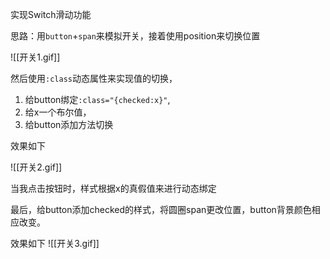 实现Switch滑动功能

思路：用`button`+`span`来模拟开关，接着使用position来切换位置





![[开关1.gif]]


然后使用`:class`动态属性来实现值的切换，

1. 给button绑定`:class="{checked:x}"`,
2. 给x一个布尔值，
3. 给button添加方法切换

效果如下

![[开关2.gif]]

当我点击按钮时，样式根据x的真假值来进行动态绑定


最后，给button添加checked的样式，将圆圈span更改位置，button背景颜色相应改变。

效果如下
![[开关3.gif]]
